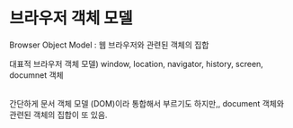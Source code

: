 # 브라우저 객체 모델
Browser Object Model : 웹 브라우저와 관련된 객체의 집합
<br/>

대표적 브라우저 객체 모델) window, location, navigator, history, screen, documnet 객체

<br/>
간단하게 문서 객체 모델 (DOM)이라 통합해서 부르기도 하지만,, document 객체와 관련된 객체의 집합이 또 있음.

<br/>


